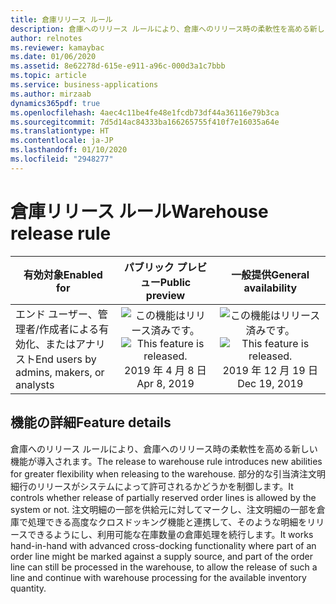 ```yaml
---
title: 倉庫リリース ルール
description: 倉庫へのリリース ルールにより、倉庫へのリリース時の柔軟性を高める新しい機能が導入されます。 部分的な引当済注文明細行のリリースがシステムによって許可されるかどうかを制御します。
author: relnotes
ms.reviewer: kamaybac
ms.date: 01/06/2020
ms.assetid: 8e62278d-615e-e911-a96c-000d3a1c7bbb
ms.topic: article
ms.service: business-applications
ms.author: mirzaab
dynamics365pdf: true
ms.openlocfilehash: 4aec4c11be4fe48e1fcdb73df44a36116e79b3ca
ms.sourcegitcommit: 7d5d14ac84333ba166265755f410f7e16035a64e
ms.translationtype: HT
ms.contentlocale: ja-JP
ms.lasthandoff: 01/10/2020
ms.locfileid: "2948277"
---
```

# <a name="warehouse-release-rule"></a><span data-ttu-id="6cfaa-104">倉庫リリース ルール</span><span class="sxs-lookup"><span data-stu-id="6cfaa-104">Warehouse release rule</span></span>


| <span data-ttu-id="6cfaa-105">有効対象</span><span class="sxs-lookup"><span data-stu-id="6cfaa-105">Enabled for</span></span>    |  <span data-ttu-id="6cfaa-106">パブリック プレビュー</span><span class="sxs-lookup"><span data-stu-id="6cfaa-106">Public preview</span></span> | <span data-ttu-id="6cfaa-107">一般提供</span><span class="sxs-lookup"><span data-stu-id="6cfaa-107">General availability</span></span> | 
| ---------- | :----------: |:----------: |
|<span data-ttu-id="6cfaa-108">エンド ユーザー、管理者/作成者による有効化、またはアナリスト</span><span class="sxs-lookup"><span data-stu-id="6cfaa-108">End users by admins, makers, or analysts</span></span>|<span data-ttu-id="6cfaa-109">![この機能はリリース済みです。](/dynamics365-release-plan/media/green-checkmark.png "この機能はリリース済みです。")</span><span class="sxs-lookup"><span data-stu-id="6cfaa-109">![This feature is released.](/dynamics365-release-plan/media/green-checkmark.png "This feature is released.")</span></span> <span data-ttu-id="6cfaa-110">2019 年 4 月 8 日</span><span class="sxs-lookup"><span data-stu-id="6cfaa-110">Apr 8, 2019</span></span>| <span data-ttu-id="6cfaa-111">![この機能はリリース済みです。](/dynamics365-release-plan/media/green-checkmark.png "この機能はリリース済みです。")</span><span class="sxs-lookup"><span data-stu-id="6cfaa-111">![This feature is released.](/dynamics365-release-plan/media/green-checkmark.png "This feature is released.")</span></span> <span data-ttu-id="6cfaa-112">2019 年 12 月 19 日</span><span class="sxs-lookup"><span data-stu-id="6cfaa-112">Dec 19, 2019</span></span>|






## <a name="feature-details"></a><span data-ttu-id="6cfaa-113">機能の詳細</span><span class="sxs-lookup"><span data-stu-id="6cfaa-113">Feature details</span></span>
<!--feature detail start -->
<span data-ttu-id="6cfaa-114">倉庫へのリリース ルールにより、倉庫へのリリース時の柔軟性を高める新しい機能が導入されます。</span><span class="sxs-lookup"><span data-stu-id="6cfaa-114">The release to warehouse rule introduces new abilities for greater flexibility when releasing to the warehouse.</span></span> <span data-ttu-id="6cfaa-115">部分的な引当済注文明細行のリリースがシステムによって許可されるかどうかを制御します。</span><span class="sxs-lookup"><span data-stu-id="6cfaa-115">It controls whether release of partially reserved order lines is allowed by the system or not.</span></span> <span data-ttu-id="6cfaa-116">注文明細の一部を供給元に対してマークし、注文明細の一部を倉庫で処理できる高度なクロスドッキング機能と連携して、そのような明細をリリースできるようにし、利用可能な在庫数量の倉庫処理を続行します。</span><span class="sxs-lookup"><span data-stu-id="6cfaa-116">It works hand-in-hand with advanced cross-docking functionality where part of an order line might be marked against a supply source, and part of the order line can still be processed in the warehouse, to allow the release of such a line and continue with warehouse processing for the available inventory quantity.</span></span>
<!--feature detail end -->





